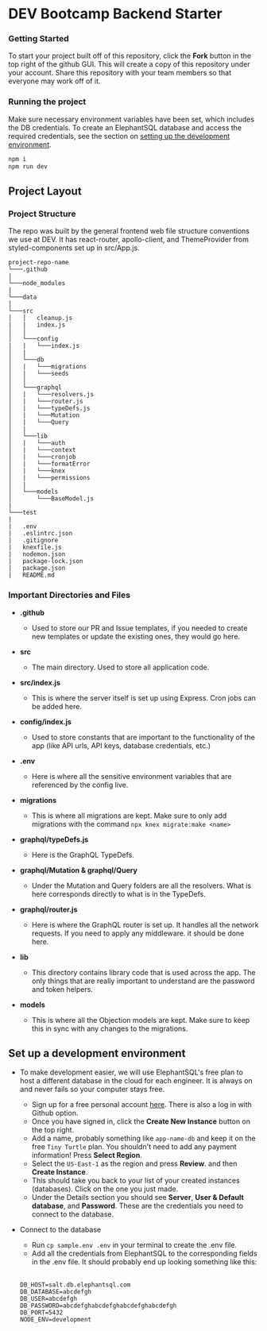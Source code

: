 # DEV Bootcamp Backend Starter

### Getting Started

To start your project built off of this repository, click the **Fork** button in the top right of the github GUI. This will create a copy of this repository under your account. Share this repository with your team members so that everyone may work off of it.

### Running the project

Make sure necessary environment variables have been set, which includes the DB credentials. To create an ElephantSQL database and access the required credentials, see the section on [setting up the development environment](#Set-up-a-development-environment).

```bash
npm i
npm run dev
```

## Project Layout

### Project Structure

The repo was built by the general frontend web file structure conventions we use at DEV. It has react-router, apollo-client, and ThemeProvider from styled-components set up in src/App.js.


```
project-repo-name
└───.github
|
└───node_modules
|
└───data
│
└───src
│   │   cleanup.js
|   |   index.js
│   │
│   └───config
|   |   └───index.js
│   |
│   └───db
│   |   └───migrations
│   |   └───seeds
│   │
│   └───graphql
│   |   └───resolvers.js
│   |   └───router.js
│   |   └───typeDefs.js
│   |   └───Mutation
│   |   └───Query
│   |
│   └───lib
│   |   └───auth
│   |   └───context
│   |   └───cronjob
│   |   └───formatError
│   |   └───knex
│   |   └───permissions
│   |
│   └───models
│       └───BaseModel.js
|
└───test
|
|   .env
|   .eslintrc.json
|   .gitignore
|   knexfile.js
|   nodemon.json
|   package-lock.json
|   package.json
|   README.md
```

### Important Directories and Files

- **.github**

  - Used to store our PR and Issue templates, if you needed to create new templates or update the existing ones, they would go here.

- **src**

  - The main directory. Used to store all application code.

- **src/index.js**

  - This is where the server itself is set up using Express. Cron jobs can be added here.

- **config/index.js**

  - Used to store constants that are important to the functionality of the app (like API urls, API keys, database credentials, etc.)

- **.env**

  - Here is where all the sensitive environment variables that are referenced by the config live.

- **migrations**

  - This is where all migrations are kept. Make sure to only add migrations with the command `npx knex migrate:make <name>`

- **graphql/typeDefs.js**

  - Here is the GraphQL TypeDefs.

- **graphql/Mutation & graphql/Query**

  - Under the Mutation and Query folders are all the resolvers. What is here corresponds directly to what is in the TypeDefs.

- **graphql/router.js**

  - Here is where the GraphQL router is set up. It handles all the network requests. If you need to apply any middleware. it should be done here.

- **lib**

  - This directory contains library code that is used across the app. The only things that are really important to understand are the password and token helpers.

- **models**

  - This is where all the Objection models are kept. Make sure to keep this in sync with any changes to the migrations.

## Set up a development environment

- To make development easier, we will use ElephantSQL's free plan to host a different database in the cloud for each engineer. It is always on and never fails so your computer stays free.

  - Sign up for a free personal account [here](https://customer.elephantsql.com/login). There is also a log in with Github option.
  - Once you have signed in, click the **Create New Instance** button on the top right.
  - Add a name, probably something like `app-name-db` and keep it on the free `Tiny Turtle` plan. You shouldn't need to add any payment information! Press **Select Region**.
  - Select the `US-East-1` as the region and press **Review**. and then **Create Instance**.
  - This should take you back to your list of your created instances (databases). Click on the one you just made.
  - Under the Details section you should see **Server**, **User & Default database**, and **Password**. These are the credentials you need to connect to the database.

* Connect to the database

  - Run `cp sample.env .env` in your terminal to create the .env file.
  - Add all the credentials from ElephantSQL to the corresponding fields in the .env file. It should probably end up looking something like this:
    <br />
    <br />

  ```
  DB_HOST=salt.db.elephantsql.com
  DB_DATABASE=abcdefgh
  DB_USER=abcdefgh
  DB_PASSWORD=abcdefghabcdefghabcdefghabcdefgh
  DB_PORT=5432
  NODE_ENV=development
  ```
